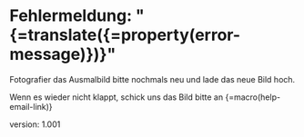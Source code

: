 # Fehlermeldung: "{=translate({=property(error-message)})}"

Fotografier das Ausmalbild bitte nochmals neu und lade das neue Bild hoch.

Wenn es wieder nicht klappt, schick uns das Bild bitte an {=macro(help-email-link)}

version: 1.001
